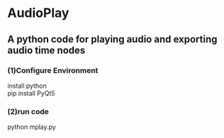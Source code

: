 # AudioPlay
## A python code for playing audio and exporting audio time nodes

### (1)Configure Environment
   install python  
   pip install PyQt5

### (2)run code
   python mplay.py
